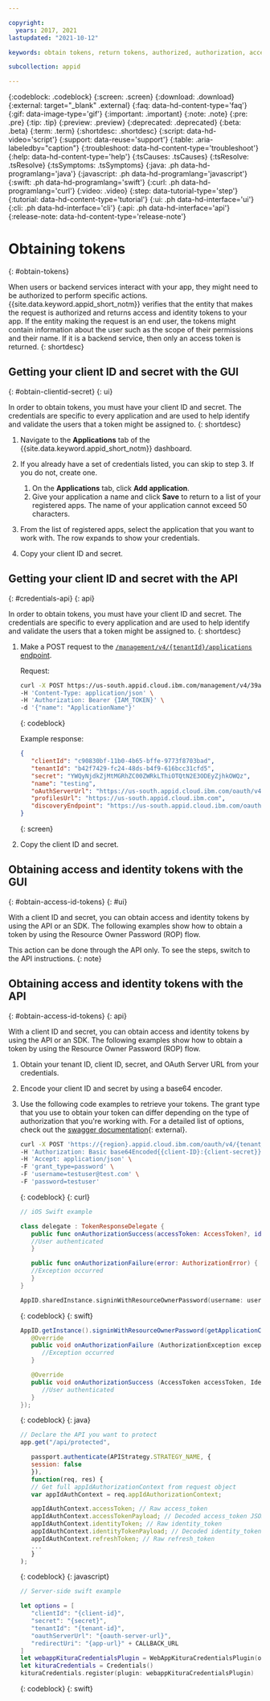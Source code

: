 ```yaml
---

copyright:
  years: 2017, 2021
lastupdated: "2021-10-12"

keywords: obtain tokens, return tokens, authorized, authorization, access management, client id, secret, tenant id, app security, identity token

subcollection: appid

---
```


{:codeblock: .codeblock}
{:screen: .screen}
{:download: .download}
{:external: target="_blank" .external}
{:faq: data-hd-content-type='faq'}
{:gif: data-image-type='gif'}
{:important: .important}
{:note: .note}
{:pre: .pre}
{:tip: .tip}
{:preview: .preview}
{:deprecated: .deprecated}
{:beta: .beta}
{:term: .term}
{:shortdesc: .shortdesc}
{:script: data-hd-video='script'}
{:support: data-reuse='support'}
{:table: .aria-labeledby="caption"}
{:troubleshoot: data-hd-content-type='troubleshoot'}
{:help: data-hd-content-type='help'}
{:tsCauses: .tsCauses}
{:tsResolve: .tsResolve}
{:tsSymptoms: .tsSymptoms}
{:java: .ph data-hd-programlang='java'}
{:javascript: .ph data-hd-programlang='javascript'}
{:swift: .ph data-hd-programlang='swift'}
{:curl: .ph data-hd-programlang='curl'}
{:video: .video}
{:step: data-tutorial-type='step'}
{:tutorial: data-hd-content-type='tutorial'}
{:ui: .ph data-hd-interface='ui'}
{:cli: .ph data-hd-interface='cli'}
{:api: .ph data-hd-interface='api'}
{:release-note: data-hd-content-type='release-note'}



# Obtaining tokens
{: #obtain-tokens}

When users or backend services interact with your app, they might need to be authorized to perform specific actions. {{site.data.keyword.appid_short_notm}} verifies that the entity that makes the request is authorized and returns access and identity tokens to your app. If the entity making the request is an end user, the tokens might contain information about the user such as the scope of their permissions and their name. If it is a backend service, then only an access token is returned.
{: shortdesc}


## Getting your client ID and secret with the GUI
{: #obtain-clientid-secret}
{: ui}

In order to obtain tokens, you must have your client ID and secret. The credentials are specific to every application and are used to help identify and validate the users that a token might be assigned to. 
{: shortdesc}

1. Navigate to the **Applications** tab of the {{site.data.keyword.appid_short_notm}} dashboard.

2. If you already have a set of credentials listed, you can skip to step 3. If you do not, create one.
   1. On the **Applications** tab, click **Add application**.
   2. Give your application a name and click **Save** to return to a list of your registered apps. The name of your application cannot exceed 50 characters.

3. From the list of registered apps, select the application that you want to work with. The row expands to show your credentials.

4. Copy your client ID and secret.


## Getting your client ID and secret with the API
{: #credentials-api}
{: api}

In order to obtain tokens, you must have your client ID and secret. The credentials are specific to every application and are used to help identify and validate the users that a token might be assigned to. 
{: shortdesc}

1. Make a POST request to the [`/management/v4/{tenantId}/applications` endpoint](https://us-south.appid.cloud.ibm.com/swagger-ui/#/Management%20API%20-%20Applications/mgmt.registerApplication).

   Request:

   ```sh
   curl -X POST https://us-south.appid.cloud.ibm.com/management/v4/39a37f57-a227-4bfe-a044-93b6e6060b61/applications/ \
   -H 'Content-Type: application/json' \
   -H 'Authorization: Bearer {IAM_TOKEN}' \
   -d '{"name": "ApplicationName"}'
   ```
   {: codeblock}

   Example response:

   ```json
   {
      "clientId": "c90830bf-11b0-4b65-bffe-9773f8703bad",
      "tenantId": "b42f7429-fc24-48ds-b4f9-616bcc31cfd5",
      "secret": "YWQyNjdkZjMtMGRhZC00ZWRkLThiOTQtN2E3ODEyZjhkOWQz",
      "name": "testing",
      "oAuthServerUrl": "https://us-south.appid.cloud.ibm.com/oauth/v4/b42f7429-fc24-48ds-b4f9-616bcb31cfd5",
      "profilesUrl": "https://us-south.appid.cloud.ibm.com",
      "discoveryEndpoint": "https://us-south.appid.cloud.ibm.com/oauth/v4/b42f7429-fc24-48ds-b4f9-616bcb31cfd5/.well-known/openid-configuration"
   }
   ```
   {: screen}

2. Copy the client ID and secret.


## Obtaining access and identity tokens with the GUI
{: #obtain-access-id-tokens}
{: #ui}

With a client ID and secret, you can obtain access and identity tokens by using the API or an SDK. The following examples show how to obtain a token by using the Resource Owner Password (ROP) flow.

This action can be done through the API only. To see the steps, switch to the API instructions.
{: note}

## Obtaining access and identity tokens with the API
{: #obtain-access-id-tokens}
{: api}

With a client ID and secret, you can obtain access and identity tokens by using the API or an SDK. The following examples show how to obtain a token by using the Resource Owner Password (ROP) flow.


1. Obtain your tenant ID, client ID, secret, and OAuth Server URL from your credentials.

2. Encode your client ID and secret by using a base64 encoder.

3. Use the following code examples to retrieve your tokens. The grant type that you use to obtain your token can differ depending on the type of authorization that you're working with. For a detailed list of options, check out the [swagger documentation](https://us-south.appid.cloud.ibm.com/swagger-ui/#/Authorization%20Server%20-%20Authorization%20Server%20V4/oauth-server.token){: external}.

   
   ```sh
   curl -X POST 'https://{region}.appid.cloud.ibm.com/oauth/v4/{tenant_id}/token' \
   -H 'Authorization: Basic base64Encoded{{client-ID}:{client-secret}}' \
   -H 'Accept: application/json' \
   -F 'grant_type=password' \
   -F 'username=testuser@test.com' \
   -F 'password=testuser'
   ```
   {: codeblock}
   {: curl}

   
   ```swift
   // iOS Swift example

   class delegate : TokenResponseDelegate {
      public func onAuthorizationSuccess(accessToken: AccessToken?, identityToken: IdentityToken?, refreshToken: RefreshToken?, response:Response?) {
      //User authenticated
      }

      public func onAuthorizationFailure(error: AuthorizationError) {
      //Exception occurred
      }
   }

   AppID.sharedInstance.signinWithResourceOwnerPassword(username: username, password: password, delegate: delegate())
   ```
   {: codeblock}
   {: swift}

   
   ```java
   AppID.getInstance().signinWithResourceOwnerPassword(getApplicationContext(), username, password, new TokenResponseListener() {
      @Override
      public void onAuthorizationFailure (AuthorizationException exception) {
         //Exception occurred
      }

      @Override
      public void onAuthorizationSuccess (AccessToken accessToken, IdentityToken identityToken, RefreshToken refreshToken) {
         //User authenticated
      }
   });
   ```
   {: codeblock}
   {: java}

   

   ```javascript
   // Declare the API you want to protect
   app.get("/api/protected",

      passport.authenticate(APIStrategy.STRATEGY_NAME, {
      session: false
      }),
      function(req, res) {
      // Get full appIdAuthorizationContext from request object
      var appIdAuthContext = req.appIdAuthorizationContext;

      appIdAuthContext.accessToken; // Raw access_token
      appIdAuthContext.accessTokenPayload; // Decoded access_token JSON
      appIdAuthContext.identityToken; // Raw identity_token
      appIdAuthContext.identityTokenPayload; // Decoded identity_token JSON
      appIdAuthContext.refreshToken; // Raw refresh_token
      ...
      }
   );
   ```
   {: codeblock}
   {: javascript}

   
   ```swift
   // Server-side swift example

   let options = [
      "clientId": "{client-id}",
      "secret": "{secret}",
      "tenantId": "{tenant-id}",
      "oauthServerUrl": "{oauth-server-url}",
      "redirectUri": "{app-url}" + CALLBACK_URL
   ]
   let webappKituraCredentialsPlugin = WebAppKituraCredentialsPlugin(options: options)
   let kituraCredentials = Credentials()
   kituraCredentials.register(plugin: webappKituraCredentialsPlugin)
   ```
   {: codeblock}
   {: swift}


